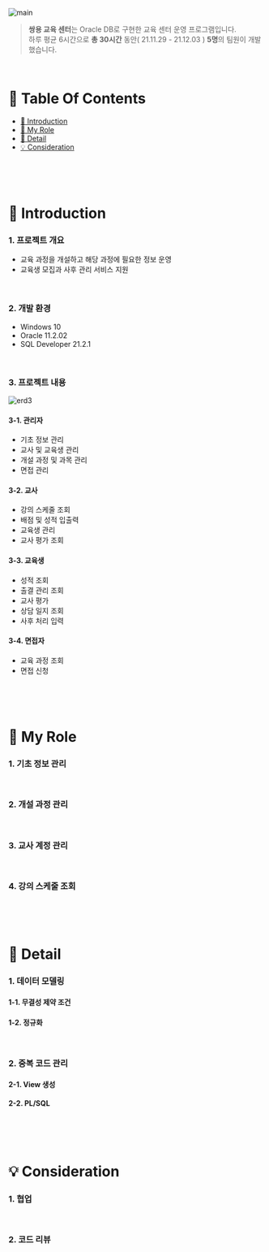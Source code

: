 ![main](https://user-images.githubusercontent.com/87955005/145029269-eafa90aa-d16a-46ae-bebb-d7adf4eca2ce.png)

>  **쌍용 교육 센터**는 Oracle DB로 구현한 교육 센터 운영 프로그램입니다. <br />
>  하루 평균 6시간으로 **총 30시간** 동안( 21.11.29 - 21.12.03 ) **5명**의 팀원이 개발했습니다.

<br />

# 📌 Table Of Contents
* [📖 Introduction](#-introduction)
* [🙋 My Role](#-my-role)
* [🔎 Detail](#-detail)
* [💡 Consideration](#-consideration)

<br />
<br />
<br />



# 📖 Introduction
### 1. 프로젝트 개요
* 교육 과정을 개설하고 해당 과정에 필요한 정보 운영
* 교육생 모집과 사후 관리 서비스 지원
<br />

### 2. 개발 환경
* Windows 10
* Oracle 11.2.02
* SQL Developer 21.2.1
<br />

### 3. 프로젝트 내용
![erd3](https://user-images.githubusercontent.com/87955005/145211961-cea188bf-d646-47bb-9aec-c671d1af1002.png)
#### 3-1. 관리자
* 기초 정보 관리
* 교사 및 교육생 관리
* 개설 과정 및 과목 관리
* 면접 관리 

#### 3-2. 교사
* 강의 스케줄 조회
* 배점 및 성적 입출력
* 교육생 관리
* 교사 평가 조회

#### 3-3. 교육생
* 성적 조회
* 출결 관리 조회
* 교사 평가 
* 상담 일지 조회
* 사후 처리 입력

#### 3-4. 면접자
* 교육 과정 조회
* 면접 신청

<br />
<br />
<br />


# 🙋 My Role
### 1. 기초 정보 관리

<br />

### 2. 개설 과정 관리

<br />

### 3. 교사 계정 관리

<br />

### 4. 강의 스케줄 조회



<br />
<br />
<br />

# 🔎 Detail
### 1. 데이터 모델링
#### 1-1. 무결성 제약 조건

#### 1-2. 정규화
<br />

### 2. 중복 코드 관리
#### 2-1. View 생성

#### 2-2. PL/SQL


<br />
<br />
<br />

# 💡 Consideration
### 1. 협업
<br />

### 2. 코드 리뷰
<br />

